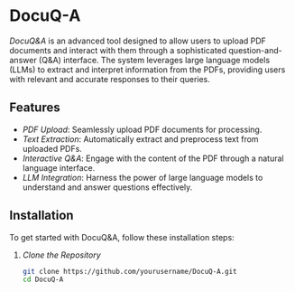 # DocuQ-A

*DocuQ&A* is an advanced tool designed to allow users to upload PDF documents and interact with them through a sophisticated question-and-answer (Q&A) interface. The system leverages large language models (LLMs) to extract and interpret information from the PDFs, providing users with relevant and accurate responses to their queries.

## Features

- *PDF Upload*: Seamlessly upload PDF documents for processing.
- *Text Extraction*: Automatically extract and preprocess text from uploaded PDFs.
- *Interactive Q&A*: Engage with the content of the PDF through a natural language interface.
- *LLM Integration*: Harness the power of large language models to understand and answer questions effectively.

## Installation

To get started with DocuQ&A, follow these installation steps:

1. *Clone the Repository*

   ```bash
   git clone https://github.com/yourusername/DocuQ-A.git
   cd DocuQ-A
